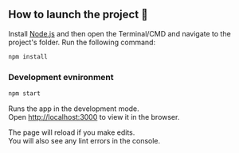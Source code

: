 ## How to launch the project 🏁

Install [Node.js](https://nodejs.org/) and then open the Terminal/CMD and navigate to the project's folder.
Run the following command:

```bash
npm install
```

### Development evnironment

```bash
npm start
```

Runs the app in the development mode.\
Open [http://localhost:3000](http://localhost:3000) to view it in the browser.

The page will reload if you make edits.\
You will also see any lint errors in the console.


